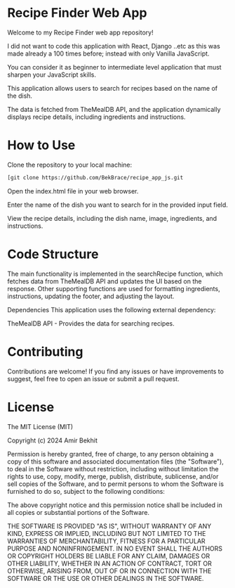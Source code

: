 # Recipe Finder Web App

Welcome to my Recipe Finder web app repository! 

I did not want to code this application with React, Django ..etc as this was made already a 100 times before; instead with only Vanilla JavaScript.

You can consider it as beginner to intermediate level application that must sharpen your JavaScript skills.

This application allows users to search for recipes based on the name of the dish. 

The data is fetched from TheMealDB API, and the application dynamically displays recipe details, including ingredients and instructions.

# How to Use
Clone the repository to your local machine:

```bash
[git clone https://github.com/BekBrace/recipe_app_js.git
```

Open the index.html file in your web browser.

Enter the name of the dish you want to search for in the provided input field.

View the recipe details, including the dish name, image, ingredients, and instructions.

# Code Structure
The main functionality is implemented in the searchRecipe function, which fetches data from TheMealDB API and updates the UI based on the response. Other supporting functions are used for formatting ingredients, instructions, updating the footer, and adjusting the layout.

Dependencies
This application uses the following external dependency:

TheMealDB API - Provides the data for searching recipes.

# Contributing
Contributions are welcome! If you find any issues or have improvements to suggest, feel free to open an issue or submit a pull request.

# License
The MIT License (MIT)

Copyright (c) 2024 Amir Bekhit

Permission is hereby granted, free of charge, to any person obtaining a copy of this software and associated documentation files (the "Software"), to deal in the Software without restriction, including without limitation the rights to use, copy, modify, merge, publish, distribute, sublicense, and/or sell copies of the Software, and to permit persons to whom the Software is furnished to do so, subject to the following conditions:

The above copyright notice and this permission notice shall be included in all copies or substantial portions of the Software.

THE SOFTWARE IS PROVIDED "AS IS", WITHOUT WARRANTY OF ANY KIND, EXPRESS OR IMPLIED, INCLUDING BUT NOT LIMITED TO THE WARRANTIES OF MERCHANTABILITY, FITNESS FOR A PARTICULAR PURPOSE AND NONINFRINGEMENT. IN NO EVENT SHALL THE AUTHORS OR COPYRIGHT HOLDERS BE LIABLE FOR ANY CLAIM, DAMAGES OR OTHER LIABILITY, WHETHER IN AN ACTION OF CONTRACT, TORT OR OTHERWISE, ARISING FROM, OUT OF OR IN CONNECTION WITH THE SOFTWARE OR THE USE OR OTHER DEALINGS IN THE SOFTWARE.
